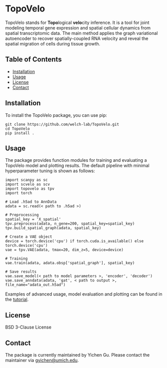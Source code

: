 # TopoVelo

TopoVelo stands for **Topo**logical **velo**city inference. It is a tool for joint modeling temporal gene expression and spatial cellular dynamics from spatial transcriptomic data.
The main method applies the graph variational autoencoder to recover spatially-coupled RNA velocity and reveal the spatial migration of cells during tissue growth.

## Table of Contents

- [Installation](#installation)
- [Usage](#usage)
- [License](#license)
- [Contact](#contact)

## Installation

To install the TopoVelo package, you can use pip:
```
git clone https://github.com/welch-lab/TopoVelo.git
cd TopoVelo
pip install .
```

## Usage

The package provides function modules for training and evaluating a TopoVelo model and plotting results. The default pipeline with minimal hyperparameter tuning is shown as follows:
```
import scanpy as sc
import scvelo as scv
import topovelo as tpv
import torch

# Load .h5ad to AnnData
adata = sc.read(< path to .h5ad >)

# Preprocessing
spatial_key = 'X_spatial'
tpv.preprocess(adata, n_gene=200, spatial_key=spatial_key)
tpv.build_spatial_graph(adata, spatial_key)

# Create a VAE object 
device = torch.device('cpu') if torch.cuda.is_available() else torch.device('cpu')
vae = tpv.VAE(adata, tmax=20, dim_z=5, device=device)

# Training
vae.train(adata, adata.obsp['spatial_graph'], spatial_key)

# Save results
vae.save_model(< path to model parameters >, 'encoder', 'decoder')
vae.save_anndata(adata, 'gat', < path to output >, file_name="adata_out.h5ad")
```
Examples of advanced usage, model evaluation and plotting can be found in the [tutorial](./notebooks/tutorial/).

## License

BSD 3-Clause License

## Contact

The package is currently maintained by Yichen Gu. Please contact the maintainer via gyichen@umich.edu.
